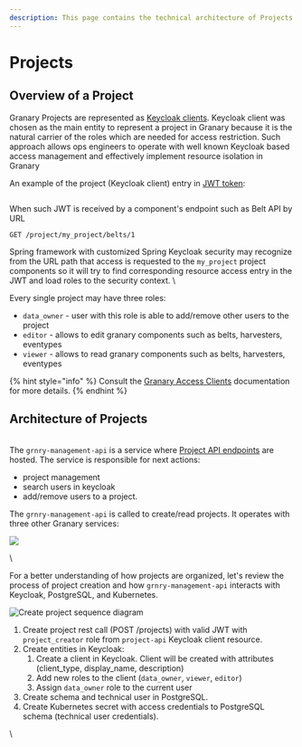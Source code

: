 ```yaml
---
description: This page contains the technical architecture of Projects in Granary
---
```


# Projects

## Overview of a Project

Granary Projects are represented as [Keycloak clients](https://www.keycloak.org/docs/latest/server\_admin/index.html#\_clients). Keycloak client was chosen as the main entity to represent a project in Granary because it is the natural carrier of the roles which are needed for access restriction. Such approach allows ops engineers to operate with well known Keycloak based access management and effectively implement resource isolation in Granary&#x20;

An example of the project (Keycloak client) entry in [JWT token](projects.md#overview-of-a-project):

<img src="https://lh3.googleusercontent.com/eM7ljg0ges9EcPqd0p8NVekVtEZGF1h7LaogOjKL4AoKQO0pJ-N_xdI8j32JqRVFaffuIuDm0YbUE8X9Oqo7hVBzw6C8fO5Fvix6bBsvUQ8usWlIei6VM0ItUZmr8GF6Og" alt="" data-size="original">

When such JWT is received by a component's endpoint such as Belt API by URL&#x20;

`GET /project/my_project/belts/1`

Spring framework with customized Spring Keycloak security may recognize from the URL path that access is requested to the `my_project` project components so it will try to find corresponding resource access entry in the JWT and load roles to the security context. \


Every single project may have three roles:&#x20;

* `data_owner` - user with this role is able to add/remove other users to the project
* `editor` - allows to edit granary components such as belts, harvesters, eventypes
* `viewer` - allows to read granary components such as belts, harvesters, eventypes

{% hint style="info" %}
Consult the [Granary Access Clients](../operator-reference/identity-and-access-management/granary-access-clients.md#project-api) documentation for more details.
{% endhint %}

## Architecture of Projects <a href="#docs-internal-guid-06a5e216-7fff-927b-e181-d2437d40037b" id="docs-internal-guid-06a5e216-7fff-927b-e181-d2437d40037b"></a>

\
The `grnry-management-api` is a service where [Project API endpoints](api-reference/project-api.md) are hosted. The service is responsible for next actions:&#x20;

* project management
* search users in keycloak
* add/remove users to a project.

The `grnry-management-api` is called to create/read projects. It operates with three other Granary services:&#x20;

![](https://lh5.googleusercontent.com/\_zcQ1IZpH6mFCI0BrAPFLBqYWXT\_woDv8SWJ12RSf4DVbtBVzL7cMQJjj4ruxYm4OMbJqSKpKLc2iTQss8GeJ9M7DqFYm\_CFzReFfc4VSl73YG5Z1kAy0w0H8Bq2w\_LASg)

\


For a better understanding of how projects are organized, let's review the process of project creation and how `grnry-management-api` interacts with Keycloak, PostgreSQL, and Kubernetes.&#x20;

![Create project sequence diagram](https://lh3.googleusercontent.com/UXxXd2xS4UYAOs04lKrMI7pnVUCWG9QPgmLT49zk9Ikj08YpsfeBfIxzMepfmj7-49R7BcZa5kHeTTHlVsjDeSQnr4i4QNIiai6cJ8pk6HrdAu1NcnHQTD9ZEp4tpvqDzA)

1. Create project rest call (POST /projects) with valid JWT with `project_creator` role from `project-api` Keycloak client resource.
2. Create entities in Keycloak:
   1. Create a client in Keycloak. Client will be created with attributes (client\_type, display\_name, description)
   2. Add new roles to the client (`data_owner`, `viewer`, `editor`)
   3. Assign `data_owner` role to the current user&#x20;
3. Create schema and technical user in PostgreSQL.
4. Create Kubernetes secret with access credentials to PostgreSQL schema (technical user credentials).



\
